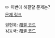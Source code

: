 ✏️ 이번에 해결할 문제는? <br>
[문제 링크](https://www.acmicpc.net/problem/11003)

권현욱: [해결 코드]() <br>
김동국: [해결 코드]() <br>
